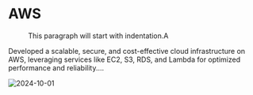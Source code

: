 # AWS
<p style="text-indent: 40px;">This paragraph will start with indentation.A </p>
Developed a scalable, secure, and cost-effective cloud infrastructure on AWS, leveraging services like EC2, S3, RDS, and Lambda for optimized performance and reliability....

![2024-10-01](https://github.com/user-attachments/assets/58f5f930-ed6d-4f75-a615-ea2018fa1a64)
